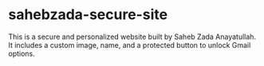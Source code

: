 # sahebzada-secure-site
This is a secure and personalized website built by Saheb Zada Anayatullah. It includes a custom image, name, and a protected button to unlock Gmail options.
